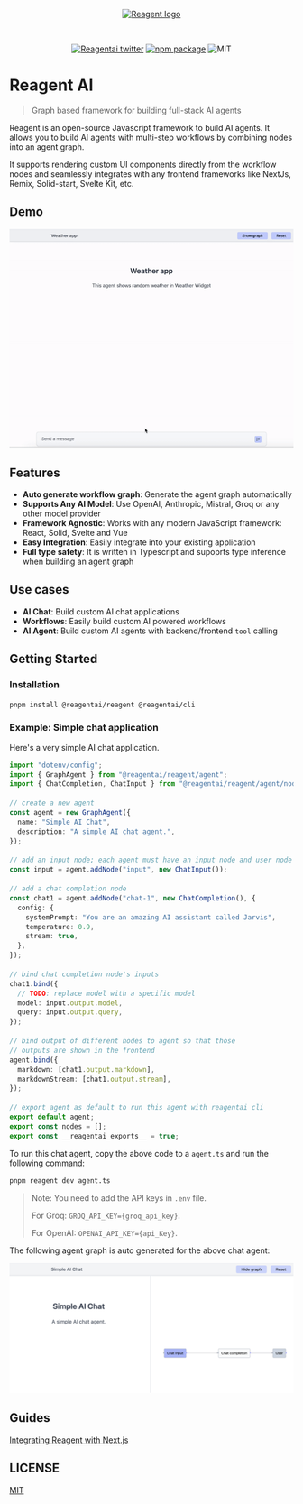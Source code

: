 <p align="center">
  <a href="https://useportal.ai/" target="_blank" rel="noopener noreferrer">
    <img width="120" src="https://raw.githubusercontent.com/useportal/reagent/main/assets/logo.png" alt="Reagent logo">
  </a>
</p>
<br/>
<p align="center">
  <a href="https://x.com/reagent_ai"><img src="https://img.shields.io/twitter/follow/reagent_ai.svg" alt="Reagentai twitter"></a>
  <a href="https://npmjs.com/package/@reagentai/reagent"><img src="https://img.shields.io/npm/v/@reagentai/reagent.svg" alt="npm package"></a>
  <img src="https://img.shields.io/github/license/useportal/reagent" alt="MIT">
</p>

# Reagent AI

> Graph based framework for building full-stack AI agents

Reagent is an open-source Javascript framework to build AI agents. It allows you to build AI agents with multi-step workflows by combining nodes into an agent graph.

It supports rendering custom UI components directly from the workflow nodes and seamlessly integrates with any frontend frameworks like NextJs, Remix, Solid-start, Svelte Kit, etc.

## Demo

![Agent UI demo](assets/reagent-weather-demo.gif)

## Features

- **Auto generate workflow graph**: Generate the agent graph automatically
- **Supports Any AI Model**: Use OpenAI, Anthropic, Mistral, Groq or any other model provider
- **Framework Agnostic**: Works with any modern JavaScript framework: React, Solid, Svelte and Vue
- **Easy Integration**: Easily integrate into your existing application
- **Full type safety**: It is written in Typescript and supoprts type inference when building an agent graph

## Use cases

- **AI Chat**: Build custom AI chat applications
- **Workflows**: Easily build custom AI powered workflows
- **AI Agent**: Build custom AI agents with backend/frontend `tool` calling

## Getting Started

### Installation

```bash
pnpm install @reagentai/reagent @reagentai/cli
```

### Example: Simple chat application

Here's a very simple AI chat application.

```typescript
import "dotenv/config";
import { GraphAgent } from "@reagentai/reagent/agent";
import { ChatCompletion, ChatInput } from "@reagentai/reagent/agent/nodes";

// create a new agent
const agent = new GraphAgent({
  name: "Simple AI Chat",
  description: "A simple AI chat agent.",
});

// add an input node; each agent must have an input node and user node for final output
const input = agent.addNode("input", new ChatInput());

// add a chat completion node
const chat1 = agent.addNode("chat-1", new ChatCompletion(), {
  config: {
    systemPrompt: "You are an amazing AI assistant called Jarvis",
    temperature: 0.9,
    stream: true,
  },
});

// bind chat completion node's inputs
chat1.bind({
  // TODO: replace model with a specific model
  model: input.output.model,
  query: input.output.query,
});

// bind output of different nodes to agent so that those
// outputs are shown in the frontend
agent.bind({
  markdown: [chat1.output.markdown],
  markdownStream: [chat1.output.stream],
});

// export agent as default to run this agent with reagentai cli
export default agent;
export const nodes = [];
export const __reagentai_exports__ = true;
```

To run this chat agent, copy the above code to a `agent.ts` and run the following command:

```bash
pnpm reagent dev agent.ts
```

> Note: You need to add the API keys in `.env` file.
>
> For Groq: `GROQ_API_KEY={groq_api_key}`.
>
> For OpenAI: `OPENAI_API_KEY={api_Key}`.

The following agent graph is auto generated for the above chat agent:

![Agent UI demo](assets/chat-agent-graph.png)

## Guides

[Integrating Reagent with Next.js](guides/nextjs-integration.md)

## LICENSE

[MIT](LICENSE)
